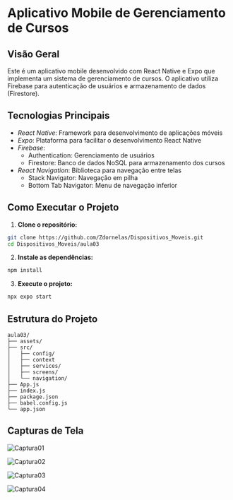 # Aplicativo Mobile de Gerenciamento de Cursos

## Visão Geral

Este é um aplicativo mobile desenvolvido com React Native e Expo que implementa um sistema de gerenciamento de cursos. O aplicativo utiliza Firebase para autenticação de usuários e armazenamento de dados (Firestore).

## Tecnologias Principais

- *React Native*: Framework para desenvolvimento de aplicações móveis
- *Expo*: Plataforma para facilitar o desenvolvimento React Native
- *Firebase*: 
  - Authentication: Gerenciamento de usuários
  - Firestore: Banco de dados NoSQL para armazenamento dos cursos
- *React Navigation*: Biblioteca para navegação entre telas
  - Stack Navigator: Navegação em pilha
  - Bottom Tab Navigator: Menu de navegação inferior

## Como Executar o Projeto

1. **Clone o repositório:**

```bash
git clone https://github.com/Zdornelas/Dispositivos_Moveis.git
cd Dispositivos_Moveis/aula03
```

2. **Instale as dependências:**

```bash
npm install
```

3. **Execute o projeto:**

```bash
npx expo start
```

## Estrutura do Projeto

```
aula03/
├── assets/             
├── src/               
│   ├── config/
│   ├── context
│   ├── services/
│   ├── screens/        
│   └── navigation/     
├── App.js              
├── index.js            
├── package.json        
├── babel.config.js     
└── app.json           
```

##  Capturas de Tela
![Captura01](https://github.com/Zdornelas/Dispositivos_Moveis/issues/7)

![Captura02](https://github.com/Zdornelas/Dispositivos_Moveis/issues/8)

![Captura03](https://github.com/Zdornelas/Dispositivos_Moveis/issues/9)

![Captura04](https://github.com/Zdornelas/Dispositivos_Moveis/issues/10)

